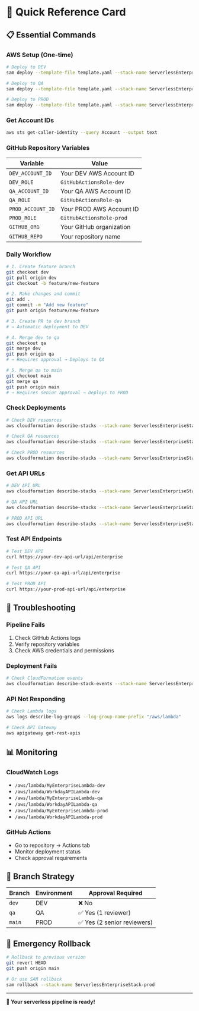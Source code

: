 # 🚀 Quick Reference Card

## 📋 Essential Commands

### **AWS Setup (One-time)**
```bash
# Deploy to DEV
sam deploy --template-file template.yaml --stack-name ServerlessEnterpriseStack-dev --capabilities CAPABILITY_NAMED_IAM --parameter-overrides Environment=dev GitHubOrg=your-org GitHubRepo=your-repo

# Deploy to QA  
sam deploy --template-file template.yaml --stack-name ServerlessEnterpriseStack-qa --capabilities CAPABILITY_NAMED_IAM --parameter-overrides Environment=qa GitHubOrg=your-org GitHubRepo=your-repo

# Deploy to PROD
sam deploy --template-file template.yaml --stack-name ServerlessEnterpriseStack-prod --capabilities CAPABILITY_NAMED_IAM --parameter-overrides Environment=prod GitHubOrg=your-org GitHubRepo=your-repo
```

### **Get Account IDs**
```bash
aws sts get-caller-identity --query Account --output text
```

### **GitHub Repository Variables**
| Variable | Value |
|----------|-------|
| `DEV_ACCOUNT_ID` | Your DEV AWS Account ID |
| `DEV_ROLE` | `GitHubActionsRole-dev` |
| `QA_ACCOUNT_ID` | Your QA AWS Account ID |
| `QA_ROLE` | `GitHubActionsRole-qa` |
| `PROD_ACCOUNT_ID` | Your PROD AWS Account ID |
| `PROD_ROLE` | `GitHubActionsRole-prod` |
| `GITHUB_ORG` | Your GitHub organization |
| `GITHUB_REPO` | Your repository name |

### **Daily Workflow**
```bash
# 1. Create feature branch
git checkout dev
git pull origin dev
git checkout -b feature/new-feature

# 2. Make changes and commit
git add .
git commit -m "Add new feature"
git push origin feature/new-feature

# 3. Create PR to dev branch
# → Automatic deployment to DEV

# 4. Merge dev to qa
git checkout qa
git merge dev
git push origin qa
# → Requires approval → Deploys to QA

# 5. Merge qa to main
git checkout main
git merge qa
git push origin main
# → Requires senior approval → Deploys to PROD
```

### **Check Deployments**
```bash
# Check DEV resources
aws cloudformation describe-stacks --stack-name ServerlessEnterpriseStack-dev

# Check QA resources
aws cloudformation describe-stacks --stack-name ServerlessEnterpriseStack-qa

# Check PROD resources
aws cloudformation describe-stacks --stack-name ServerlessEnterpriseStack-prod
```

### **Get API URLs**
```bash
# DEV API URL
aws cloudformation describe-stacks --stack-name ServerlessEnterpriseStack-dev --query 'Stacks[0].Outputs[?OutputKey==`ApiGatewayUrl`].OutputValue' --output text

# QA API URL
aws cloudformation describe-stacks --stack-name ServerlessEnterpriseStack-qa --query 'Stacks[0].Outputs[?OutputKey==`ApiGatewayUrl`].OutputValue' --output text

# PROD API URL
aws cloudformation describe-stacks --stack-name ServerlessEnterpriseStack-prod --query 'Stacks[0].Outputs[?OutputKey==`ApiGatewayUrl`].OutputValue' --output text
```

### **Test API Endpoints**
```bash
# Test DEV API
curl https://your-dev-api-url/api/enterprise

# Test QA API
curl https://your-qa-api-url/api/enterprise

# Test PROD API
curl https://your-prod-api-url/api/enterprise
```

## 🔧 Troubleshooting

### **Pipeline Fails**
1. Check GitHub Actions logs
2. Verify repository variables
3. Check AWS credentials and permissions

### **Deployment Fails**
```bash
# Check CloudFormation events
aws cloudformation describe-stack-events --stack-name ServerlessEnterpriseStack-dev
```

### **API Not Responding**
```bash
# Check Lambda logs
aws logs describe-log-groups --log-group-name-prefix "/aws/lambda"

# Check API Gateway
aws apigateway get-rest-apis
```

## 📊 Monitoring

### **CloudWatch Logs**
- `/aws/lambda/MyEnterpriseLambda-dev`
- `/aws/lambda/WorkdayAPILambda-dev`
- `/aws/lambda/MyEnterpriseLambda-qa`
- `/aws/lambda/WorkdayAPILambda-qa`
- `/aws/lambda/MyEnterpriseLambda-prod`
- `/aws/lambda/WorkdayAPILambda-prod`

### **GitHub Actions**
- Go to repository → Actions tab
- Monitor deployment status
- Check approval requirements

## 🎯 Branch Strategy

| Branch | Environment | Approval Required |
|--------|-------------|------------------|
| `dev` | DEV | ❌ No |
| `qa` | QA | ✅ Yes (1 reviewer) |
| `main` | PROD | ✅ Yes (2 senior reviewers) |

## 🚨 Emergency Rollback

```bash
# Rollback to previous version
git revert HEAD
git push origin main

# Or use SAM rollback
sam rollback --stack-name ServerlessEnterpriseStack-prod
```

---

**🎉 Your serverless pipeline is ready!** 